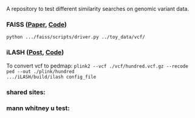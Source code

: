 A repository to test different similarity searches on genomic variant data.


### FAISS ([Paper](https://pubmed.ncbi.nlm.nih.gov/34112768/), [Code](https://github.com/roohy/iLASH))<br>
`python .../faiss/scripts/driver.py ../toy_data/vcf/`<br>

### iLASH ([Post](https://engineering.fb.com/2017/03/29/data-infrastructure/faiss-a-library-for-efficient-similarity-search/), [Code](https://github.com/facebookresearch/faiss))<br>
To convert vcf to pedmap: `plink2 --vcf ./vcf/hundred.vcf.gz --recode ped --out ./plink/hundred`<br>
`.../iLASH/build/ilash config_file`<br>

### shared sites:

### mann whitney u test:
